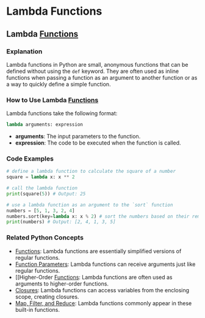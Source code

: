 # Lambda Functions 
## Lambda [Functions](./../functions/)

### Explanation
Lambda functions in Python are small, anonymous functions that can be defined without using the `def` keyword. They are often used as inline functions when passing a function as an argument to another function or as a way to quickly define a simple function.

### How to Use Lambda [Functions](./../functions/)
Lambda functions take the following format:

```python
lambda arguments: expression
```

* **arguments**: The input parameters to the function.
* **expression**: The code to be executed when the function is called.

### Code Examples
```python
# define a lambda function to calculate the square of a number
square = lambda x: x ** 2

# call the lambda function
print(square(5)) # Output: 25
```

```python
# use a lambda function as an argument to the `sort` function
numbers = [5, 1, 3, 2, 4]
numbers.sort(key=lambda x: x % 2) # sort the numbers based on their remainder when divided by 2
print(numbers) # Output: [2, 4, 1, 3, 5]
```

### Related Python Concepts
- [Functions](./../functions/): Lambda functions are essentially simplified versions of regular functions.
- [Function Parameters](./../function-parameters/): Lambda functions can receive arguments just like regular functions.
- [[Higher-Order [Functions](./../functions/): Lambda functions are often used as arguments to higher-order functions.
- [Closures](./../closures/): Lambda functions can access variables from the enclosing scope, creating closures.
- [Map, Filter, and Reduce](./../map,-filter,-and-reduce/): Lambda functions commonly appear in these built-in functions.